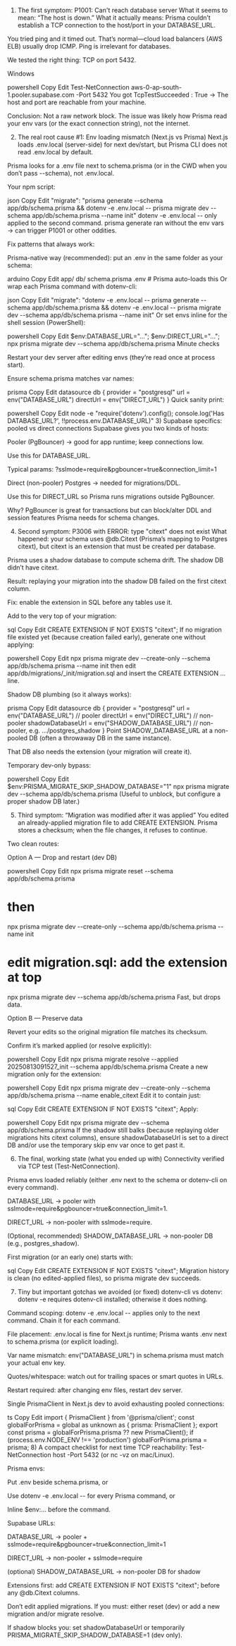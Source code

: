 1) The first symptom: P1001: Can't reach database server
What it seems to mean: “The host is down.”
What it actually means: Prisma couldn’t establish a TCP connection to the host/port in your DATABASE_URL.

You tried ping and it timed out. That’s normal—cloud load balancers (AWS ELB) usually drop ICMP. Ping is irrelevant for databases.

We tested the right thing: TCP on port 5432.

Windows

powershell
Copy
Edit
Test-NetConnection aws-0-ap-south-1.pooler.supabase.com -Port 5432
You got TcpTestSucceeded : True → The host and port are reachable from your machine.

Conclusion: Not a raw network block. The issue was likely how Prisma read your env vars (or the exact connection string), not the internet.

2) The real root cause #1: Env loading mismatch (Next.js vs Prisma)
Next.js loads .env.local (server-side) for next dev/start, but Prisma CLI does not read .env.local by default.

Prisma looks for a .env file next to schema.prisma (or in the CWD when you don’t pass --schema), not .env.local.

Your npm script:

json
Copy
Edit
"migrate": "prisma generate --schema app/db/schema.prisma && dotenv -e .env.local -- prisma migrate dev --schema app/db/schema.prisma --name init"
dotenv -e .env.local -- only applied to the second command.
prisma generate ran without the env vars → can trigger P1001 or other oddities.

Fix patterns that always work:

Prisma-native way (recommended): put an .env in the same folder as your schema:

arduino
Copy
Edit
app/
  db/
    schema.prisma
    .env        # Prisma auto-loads this
Or wrap each Prisma command with dotenv-cli:

json
Copy
Edit
"migrate": "dotenv -e .env.local -- prisma generate --schema app/db/schema.prisma && dotenv -e .env.local -- prisma migrate dev --schema app/db/schema.prisma --name init"
Or set envs inline for the shell session (PowerShell):

powershell
Copy
Edit
$env:DATABASE_URL="..."; $env:DIRECT_URL="..."; npx prisma migrate dev --schema app/db/schema.prisma
Minute checks

Restart your dev server after editing envs (they’re read once at process start).

Ensure schema.prisma matches var names:

prisma
Copy
Edit
datasource db {
  provider  = "postgresql"
  url       = env("DATABASE_URL")
  directUrl = env("DIRECT_URL")
}
Quick sanity print:

powershell
Copy
Edit
node -e "require('dotenv').config(); console.log('Has DATABASE_URL?', !!process.env.DATABASE_URL)"
3) Supabase specifics: pooled vs direct connections
Supabase gives you two kinds of hosts:

Pooler (PgBouncer) → good for app runtime; keep connections low.

Use this for DATABASE_URL.

Typical params: ?sslmode=require&pgbouncer=true&connection_limit=1

Direct (non-pooler) Postgres → needed for migrations/DDL.

Use this for DIRECT_URL so Prisma runs migrations outside PgBouncer.

Why? PgBouncer is great for transactions but can block/alter DDL and session features Prisma needs for schema changes.

4) Second symptom: P3006 with ERROR: type "citext" does not exist
What happened: your schema uses @db.Citext (Prisma’s mapping to Postgres citext), but citext is an extension that must be created per database.

Prisma uses a shadow database to compute schema drift. The shadow DB didn’t have citext.

Result: replaying your migration into the shadow DB failed on the first citext column.

Fix: enable the extension in SQL before any tables use it.

Add to the very top of your migration:

sql
Copy
Edit
CREATE EXTENSION IF NOT EXISTS "citext";
If no migration file existed yet (because creation failed early), generate one without applying:

powershell
Copy
Edit
npx prisma migrate dev --create-only --schema app/db/schema.prisma --name init
then edit app/db/migrations/<timestamp>_init/migration.sql and insert the CREATE EXTENSION ... line.

Shadow DB plumbing (so it always works):

prisma
Copy
Edit
datasource db {
  provider          = "postgresql"
  url               = env("DATABASE_URL")         // pooler
  directUrl         = env("DIRECT_URL")           // non-pooler
  shadowDatabaseUrl = env("SHADOW_DATABASE_URL")  // non-pooler, e.g. .../postgres_shadow
}
Point SHADOW_DATABASE_URL at a non-pooled DB (often a throwaway DB in the same instance).

That DB also needs the extension (your migration will create it).

Temporary dev-only bypass:

powershell
Copy
Edit
$env:PRISMA_MIGRATE_SKIP_SHADOW_DATABASE="1"
npx prisma migrate dev --schema app/db/schema.prisma
(Useful to unblock, but configure a proper shadow DB later.)

5) Third symptom: “Migration was modified after it was applied”
You edited an already-applied migration file to add CREATE EXTENSION. Prisma stores a checksum; when the file changes, it refuses to continue.

Two clean routes:

Option A — Drop and restart (dev DB)

powershell
Copy
Edit
npx prisma migrate reset --schema app/db/schema.prisma
# then
npx prisma migrate dev --create-only --schema app/db/schema.prisma --name init
# edit migration.sql: add the extension at top
npx prisma migrate dev --schema app/db/schema.prisma
Fast, but drops data.

Option B — Preserve data

Revert your edits so the original migration file matches its checksum.

Confirm it’s marked applied (or resolve explicitly):

powershell
Copy
Edit
npx prisma migrate resolve --applied 20250813091527_init --schema app/db/schema.prisma
Create a new migration only for the extension:

powershell
Copy
Edit
npx prisma migrate dev --create-only --schema app/db/schema.prisma --name enable_citext
Edit it to contain just:

sql
Copy
Edit
CREATE EXTENSION IF NOT EXISTS "citext";
Apply:

powershell
Copy
Edit
npx prisma migrate dev --schema app/db/schema.prisma
If the shadow still balks (because replaying older migrations hits citext columns), ensure shadowDatabaseUrl is set to a direct DB and/or use the temporary skip env var once to get past it.

6) The final, working state (what you ended up with)
Connectivity verified via TCP test (Test-NetConnection).

Prisma envs loaded reliably (either .env next to the schema or dotenv-cli on every command).

DATABASE_URL → pooler with sslmode=require&pgbouncer=true&connection_limit=1.

DIRECT_URL → non-pooler with sslmode=require.

(Optional, recommended) SHADOW_DATABASE_URL → non-pooler DB (e.g., postgres_shadow).

First migration (or an early one) starts with:

sql
Copy
Edit
CREATE EXTENSION IF NOT EXISTS "citext";
Migration history is clean (no edited-applied files), so prisma migrate dev succeeds.

7) Tiny but important gotchas we avoided (or fixed)
dotenv-cli vs dotenv: dotenv -e requires dotenv-cli installed; otherwise it does nothing.

Command scoping: dotenv -e .env.local -- applies only to the next command. Chain it for each command.

File placement: .env.local is fine for Next.js runtime; Prisma wants .env next to schema.prisma (or explicit loading).

Var name mismatch: env("DATABASE_URL") in schema.prisma must match your actual env key.

Quotes/whitespace: watch out for trailing spaces or smart quotes in URLs.

Restart required: after changing env files, restart dev server.

Single PrismaClient in Next.js dev to avoid exhausting pooled connections:

ts
Copy
Edit
import { PrismaClient } from '@prisma/client';
const globalForPrisma = global as unknown as { prisma: PrismaClient };
export const prisma = globalForPrisma.prisma ?? new PrismaClient();
if (process.env.NODE_ENV !== 'production') globalForPrisma.prisma = prisma;
8) A compact checklist for next time
TCP reachability: Test-NetConnection host -Port 5432 (or nc -vz on mac/Linux).

Prisma envs:

Put .env beside schema.prisma, or

Use dotenv -e .env.local -- for every Prisma command, or

Inline $env:... before the command.

Supabase URLs:

DATABASE_URL → pooler + sslmode=require&pgbouncer=true&connection_limit=1

DIRECT_URL → non-pooler + sslmode=require

(optional) SHADOW_DATABASE_URL → non-pooler DB for shadow

Extensions first: add CREATE EXTENSION IF NOT EXISTS "citext"; before any @db.Citext columns.

Don’t edit applied migrations. If you must: either reset (dev) or add a new migration and/or migrate resolve.

If shadow blocks you: set shadowDatabaseUrl or temporarily PRISMA_MIGRATE_SKIP_SHADOW_DATABASE=1 (dev only).